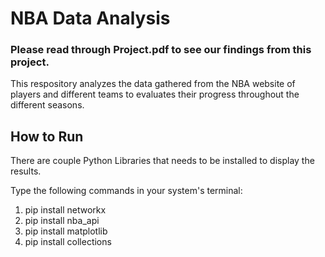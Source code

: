 # NBA Data Analysis
### Please read through Project.pdf to see our findings from this project.

This respository analyzes the data gathered from the NBA website of players and different teams to evaluates their progress throughout the different seasons.

## How to Run
There are couple Python Libraries that needs to be installed to display the results.

Type the following commands in your system's terminal:
  1. pip install networkx
  2. pip install nba_api
  3. pip install matplotlib
  4. pip install collections
